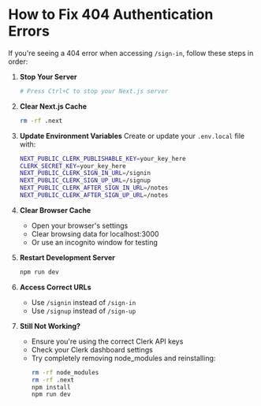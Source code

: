 # How to Fix 404 Authentication Errors

If you're seeing a 404 error when accessing `/sign-in`, follow these steps in order:

1. **Stop Your Server**
   ```bash
   # Press Ctrl+C to stop your Next.js server
   ```

2. **Clear Next.js Cache**
   ```bash
   rm -rf .next
   ```

3. **Update Environment Variables**
   Create or update your `.env.local` file with:
   ```bash
   NEXT_PUBLIC_CLERK_PUBLISHABLE_KEY=your_key_here
   CLERK_SECRET_KEY=your_key_here
   NEXT_PUBLIC_CLERK_SIGN_IN_URL=/signin
   NEXT_PUBLIC_CLERK_SIGN_UP_URL=/signup
   NEXT_PUBLIC_CLERK_AFTER_SIGN_IN_URL=/notes
   NEXT_PUBLIC_CLERK_AFTER_SIGN_UP_URL=/notes
   ```

4. **Clear Browser Cache**
   - Open your browser's settings
   - Clear browsing data for localhost:3000
   - Or use an incognito window for testing

5. **Restart Development Server**
   ```bash
   npm run dev
   ```

6. **Access Correct URLs**
   - Use `/signin` instead of `/sign-in`
   - Use `/signup` instead of `/sign-up`

7. **Still Not Working?**
   - Ensure you're using the correct Clerk API keys
   - Check your Clerk dashboard settings
   - Try completely removing node_modules and reinstalling:
     ```bash
     rm -rf node_modules
     rm -rf .next
     npm install
     npm run dev
     ```